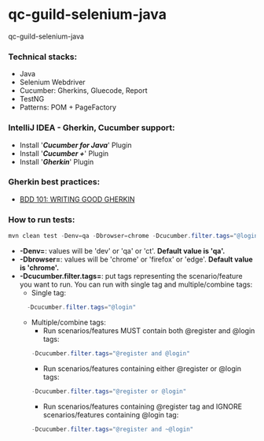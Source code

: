 # qc-guild-selenium-java
qc-guild-selenium-java

### Technical stacks:
* Java
* Selenium Webdriver
* Cucumber: Gherkins, Gluecode, Report
* TestNG
* Patterns: POM + PageFactory

### IntelliJ IDEA - Gherkin, Cucumber support:
* Install '_**Cucumber for Java**_' Plugin
* Install '_**Cucumber +**_' Plugin
* Install '_**Gherkin**_' Plugin

### Gherkin best practices:
* [BDD 101: WRITING GOOD GHERKIN](https://automationpanda.com/2017/01/30/bdd-101-writing-good-gherkin/)

### How to run tests:
```java
mvn clean test -Denv=qa -Dbrowser=chrome -Dcucumber.filter.tags="@login"
```
* **-Denv=**: values will be 'dev' or 'qa' or 'ct'. **Default value is 'qa'.**
* **-Dbrowser=**: values will be 'chrome' or 'firefox' or 'edge'. **Default value is 'chrome'.**
* **-Dcucumber.filter.tags=**: put tags representing the scenario/feature you want to run. You can run with single tag and multiple/combine tags:
  * Single tag: 
  ```java 
    -Dcucumber.filter.tags="@login" 
    ```
  * Multiple/combine tags:
    * Run scenarios/features MUST contain both @register and @login tags: 
    ```java 
    -Dcucumber.filter.tags="@register and @login" 
    ```
    * Run scenarios/features containing either @register or @login tags:
    ```java 
    -Dcucumber.filter.tags="@register or @login"
    ```
    * Run scenarios/features containing @register tag and IGNORE scenarios/features containing @login tag:
    ```java 
    -Dcucumber.filter.tags="@register and ~@login"
    ```